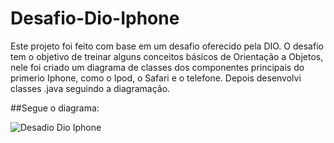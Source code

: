 # Desafio-Dio-Iphone

Este projeto foi feito com base em um desafio oferecido pela DIO. O desafio tem o objetivo de treinar alguns conceitos básicos de Orientação a Objetos, nele foi criado um diagrama de classes dos componentes principais do primerio Iphone, como o Ipod, o Safari e o telefone. Depois desenvolvi classes .java seguindo a diagramação.

##Segue o diagrama:

![Desadio Dio Iphone](https://github.com/pedrohp28/Desafio-Dio-Iphone/assets/91918544/9a60356b-015b-478b-88e5-d4975416aaaa)
